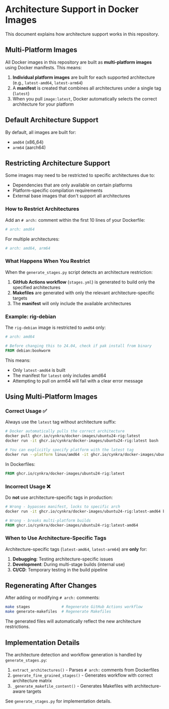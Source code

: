 # Architecture Support in Docker Images

This document explains how architecture support works in this repository.

## Multi-Platform Images

All Docker images in this repository are built as **multi-platform images** using Docker manifests. This means:

1. **Individual platform images** are built for each supported architecture (e.g., `latest-amd64`, `latest-arm64`)
2. A **manifest** is created that combines all architectures under a single tag (`latest`)
3. When you pull `image:latest`, Docker automatically selects the correct architecture for your platform

## Default Architecture Support

By default, all images are built for:

- `amd64` (x86_64)
- `arm64` (aarch64)

## Restricting Architecture Support

Some images may need to be restricted to specific architectures due to:

- Dependencies that are only available on certain platforms
- Platform-specific compilation requirements
- External base images that don't support all architectures

### How to Restrict Architectures

Add an `# arch:` comment within the first 10 lines of your Dockerfile:

```dockerfile
# arch: amd64
```

For multiple architectures:

```dockerfile
# arch: amd64, arm64
```

### What Happens When You Restrict

When the `generate_stages.py` script detects an architecture restriction:

1. **GitHub Actions workflow** (`stages.yml`) is generated to build only the specified architectures
2. **Makefiles** are generated with only the relevant architecture-specific targets
3. The **manifest** will only include the available architectures

### Example: rig-debian

The `rig-debian` image is restricted to `amd64` only:

```dockerfile
# arch: amd64

# Before changing this to 24.04, check if pak install from binary
FROM debian:bookworm
```

This means:

- Only `latest-amd64` is built
- The manifest for `latest` only includes amd64
- Attempting to pull on arm64 will fail with a clear error message

## Using Multi-Platform Images

### Correct Usage ✅

Always use the `latest` tag without architecture suffix:

```bash
# Docker automatically pulls the correct architecture
docker pull ghcr.io/cynkra/docker-images/ubuntu24-rig:latest
docker run -it ghcr.io/cynkra/docker-images/ubuntu24-rig:latest bash

# You can explicitly specify platform with the latest tag
docker run --platform linux/amd64 -it ghcr.io/cynkra/docker-images/ubuntu24-rig:latest bash
```

In Dockerfiles:

```dockerfile
FROM ghcr.io/cynkra/docker-images/ubuntu24-rig:latest
```

### Incorrect Usage ❌

Do **not** use architecture-specific tags in production:

```bash
# Wrong - bypasses manifest, locks to specific arch
docker run -it ghcr.io/cynkra/docker-images/ubuntu24-rig:latest-amd64 bash
```

```dockerfile
# Wrong - breaks multi-platform builds
FROM ghcr.io/cynkra/docker-images/ubuntu24-rig:latest-amd64
```

### When to Use Architecture-Specific Tags

Architecture-specific tags (`latest-amd64`, `latest-arm64`) are **only** for:

1. **Debugging**: Testing architecture-specific issues
2. **Development**: During multi-stage builds (internal use)
3. **CI/CD**: Temporary testing in the build pipeline

## Regenerating After Changes

After adding or modifying `# arch:` comments:

```bash
make stages              # Regenerate GitHub Actions workflow
make generate-makefiles  # Regenerate Makefiles
```

The generated files will automatically reflect the new architecture restrictions.

## Implementation Details

The architecture detection and workflow generation is handled by `generate_stages.py`:

1. `extract_architectures()` - Parses `# arch:` comments from Dockerfiles
2. `generate_fine_grained_stages()` - Generates workflow with correct architecture matrix
3. `_generate_makefile_content()` - Generates Makefiles with architecture-aware targets

See `generate_stages.py` for implementation details.

